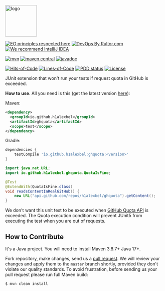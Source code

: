 <img alt="logo" src="https://www.objectionary.com/cactus.svg" height="100px" />

[![EO principles respected here](https://www.elegantobjects.org/badge.svg)](https://www.elegantobjects.org)
[![DevOps By Rultor.com](https://www.rultor.com/b/h1alexbel/ghquota)](https://www.rultor.com/p/h1alexbel/ghquota)
[![We recommend IntelliJ IDEA](https://www.elegantobjects.org/intellij-idea.svg)](https://www.jetbrains.com/idea/)
<br>

[![mvn](https://github.com/h1alexbel/ghquota/actions/workflows/mvn.yml/badge.svg)](https://github.com/h1alexbel/ghquota/actions/workflows/mvn.yml)
[![maven central](http://maven-badges.herokuapp.com/maven-central/io.github.h1alexbel/ghquota/badge.svg)](https://search.maven.org/artifact/io.github.h1alexbel/ghquota)
[![javadoc](https://javadoc.io/badge2/io.github.h1alexbel/ghquota/javadoc.svg)](https://javadoc.io/doc/io.github.h1alexbel/ghquota)

[![Hits-of-Code](https://hitsofcode.com/github/h1alexbel/ghquota)](https://hitsofcode.com/view/github/h1alexbel/ghquota)
[![Lines-of-Code](https://tokei.rs/b1/github/h1alexbel/ghquota)](https://github.com/h1alexbel/ghquota)
[![PDD status](http://www.0pdd.com/svg?name=h1alexbel/ghquota)](http://www.0pdd.com/p?name=h1alexbel/ghquota)
[![License](https://img.shields.io/badge/license-MIT-green.svg)](https://github.com/h1alexbel/ghquota/blob/master/LICENSE.txt)

JUnit extension that won't run your tests if request quota in GitHub is exceeded.

**How to use**. All you need is this (get the latest version [here](https://search.maven.org/artifact/io.github.h1alexbel/ghquota)):

Maven:
```xml
<dependency>
  <groupId>io.github.h1alexbel</groupId>
  <artifactId>ghquota</artifactId>
  <scope>test</scope>
</dependency>
```

Gradle:
```groovy
dependencies {
    testCompile 'io.github.h1alexbel:ghquota:<version>'
}
```

```java
import java.net.URL;
import io.github.h1alexbel.ghquota.QuotaIsFine;

@Test
@ExtendWith(QuotaIsFine.class)
void readsContentInRealGitHub() {
    new URL("api.github.com/repos/h1alexbel/ghquota").getContent();
}
```

We don't want this unit test to be executed when [GitHub Quota API](https://docs.github.com/en/rest/using-the-rest-api/rate-limits-for-the-rest-api?apiVersion=2022-11-28) is exceeded.
The Quota execution condition will prevent JUnit5 from executing the test when you are out of requests.

## How to Contribute

It's a Java project.
You will need to install Maven 3.8.7+ Java 17+.

Fork repository, make changes, send us a [pull request](https://www.yegor256.com/2014/04/15/github-guidelines.html).
We will review your changes and apply them to the `master` branch shortly,
provided they don't violate our quality standards. To avoid frustration,
before sending us your pull request please run full Maven build:

```bash
$ mvn clean install
```
